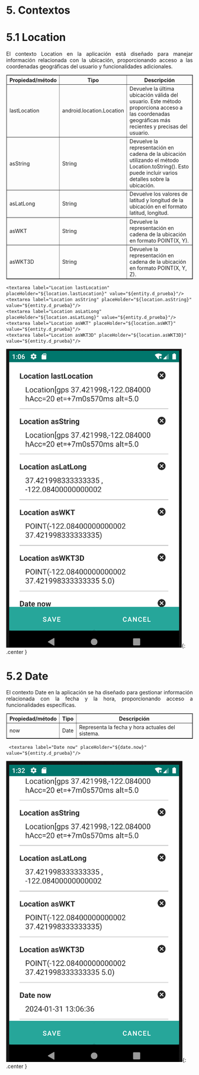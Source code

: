# 5. Contextos

# 5.1 Location
<div style="text-align: justify;">
<p>El contexto Location en la aplicación está diseñado para manejar información relacionada con la ubicación, proporcionando acceso a las coordenadas geográficas del usuario y funcionalidades adicionales.
</p>
</div>

<table border="1">
    <thead>
        <tr>
            <th>Propiedad/método</th>
            <th>Tipo</th>
            <th>Descripción</th>
         </tr>
    </thead>
    <tbody>
        <tr>
            <td>lastLocation</td>
            <td>android.location.Location</td>
            <td>Devuelve la última ubicación válida del usuario. Este método proporciona acceso a las coordenadas geográficas más recientes y precisas del usuario.</td>
        </tr>
        <tr>
            <td>asString</td>
            <td>String</td>
            <td>Devuelve la representación en cadena de la ubicación utilizando el método Location.toString(). Esto puede incluir varios detalles sobre la ubicación.</td>
        </tr>
        <tr>
            <td>asLatLong</td>
            <td>String</td>
            <td>Devuelve los valores de latitud y longitud de la ubicación en el formato latitud, longitud.</td>
        </tr>
        <tr>
            <td>asWKT</td>
            <td>String</td>
            <td>Devuelve la representación en cadena de la ubicación en formato POINT(X, Y).</td>
        </tr>
        <tr>
            <td>asWKT3D</td>
            <td>String</td>
            <td> Devuelve la representación en cadena de la ubicación en formato POINT(X, Y, Z).</td>
        </tr>
     </tbody>
</table>

    <textarea label="Location lastLocation" placeHolder="${location.lastLocation}" value="${entity.d_prueba}"/>
    <textarea label="Location asString" placeHolder="${location.asString}" value="${entity.d_prueba}"/>
    <textarea label="Location asLatLong" placeHolder="${location.asLatLong}" value="${entity.d_prueba}"/>
    <textarea label="Location asWKT" placeHolder="${location.asWKT}" value="${entity.d_prueba}"/>
    <textarea label="Location asWKT3D" placeHolder="${location.asWKT3D}" value="${entity.d_prueba}"/>

![img.png](../img/context1.png){: .center }

# 5.2 Date
<div style="text-align: justify;">
<p>El contexto Date en la aplicación se ha diseñado para gestionar información relacionada con la fecha y la hora, proporcionando acceso a funcionalidades específicas.
</p>
</div>

<table border="1">
    <thead>
        <tr>
            <th>Propiedad/método</th>
            <th>Tipo</th>
            <th>Descripción</th>
         </tr>
    </thead>
    <tbody>
        <tr>
            <td>now</td>
            <td>Date</td>
            <td>Representa la fecha y hora actuales del sistema.</td>
        </tr>
    </tbody>
</table>

     <textarea label="Date now" placeHolder="${date.now}" value="${entity.d_prueba}"/>

![img.png](../img/context2.png){: .center }
